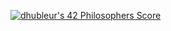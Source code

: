 [![dhubleur's 42 Philosophers Score](https://badge42.vercel.app/api/v2/cl17mmix8000609mjfyxevavs/project/2454471)](https://github.com/JaeSeoKim/badge42)
